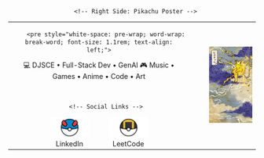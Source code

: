 <div align="center">
  <table>
    <tr>
      <!-- Left Side: Info + Links -->
      <td align="center" style="vertical-align: middle; padding-right: 40px;">

        <pre style="white-space: pre-wrap; word-wrap: break-word; font-size: 1.1rem; text-align: left;">
💻 DJSCE • Full-Stack Dev • GenAI
🎮 Music • Games • Anime • Code • Art
        </pre>

  <br>

        <!-- Social Links -->
  <div style="display: flex; justify-content: center; gap: 40px;">
          <div>
            <a href="https://www.linkedin.com/in/umang-shroff-8792822b6/">
              <img src="assets/greatball_1.png" alt="LinkedIn" width="80" title="LinkedIn Profile" />
            </a>
            <div>LinkedIn</div>
          </div>

  <div>
            <a href="https://leetcode.com/u/umang_shroff/">
              <img src="assets/ultraball_1.png" alt="LeetCode" width="80" title="LeetCode Profile" />
            </a>
            <div>LeetCode</div>
          </div>
        </div>

</td>

      <!-- Right Side: Pikachu Poster -->
  <td>
        <img src="assets/pikachu_bg.jpg" width="250px" alt="Pikachu Japanese Art" />
      </td>
    </tr>
  </table>
</div>
